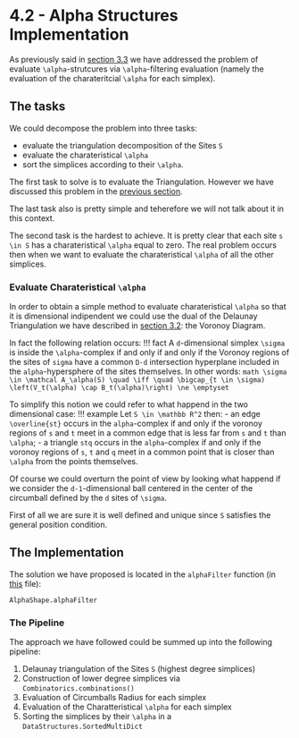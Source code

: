 # 4.2 - Alpha Structures Implementation

As previously said in [section 3.3](https://eonofri04.github.io/AlphaShape.jl/alpha-structures/) we have addressed the problem of evaluate ``\alpha``-strutcures via ``\alpha``-filtering evaluation (namely the evaluation of the charateritcial ``\alpha`` for each simplex).

## The tasks

We could decompose the problem into three tasks:
 - evaluate the triangulation decomposition of the Sites ``S``
 - evaluate the charateristical ``\alpha``
 - sort the simplices according to their ``\alpha``.

The first task to solve is to evaluate the Triangulation. However we have discussed this problem in the [previous section](https://eonofri04.github.io/AlphaShape.jl/delaunay-impl/).

The last task also is pretty simple and teherefore we will not talk about it in this context.

The second task is the hardest to achieve.
It is pretty clear that each site ``s \in S`` has a charateristical ``\alpha`` equal to zero.
The real problem occurs then when we want to evaluate the charateristical ``\alpha`` of all the other simplices.

### Evaluate Charateristical ``\alpha``

In order to obtain a simple method to evaluate charateristical ``\alpha`` so that it is dimensional indipendent we could use the dual of the Delaunay Triangulation we have described in [section 3.2](https://eonofri04.github.io/AlphaShape.jl/voronoy/): the Voronoy Diagram.

In fact the following relation occurs:
!!! fact
    A ``d``-dimensional simplex ``\sigma`` is inside the ``\alpha``-complex if and only if and only if the Voronoy regions of the sites of ``sigma`` have a common ``D-d`` intersection hyperplane included in the ``alpha``-hypersphere of the sites themselves. In other words:
    ```math
    	\sigma \in \mathcal A_\alpha(S)
    	\quad \iff \quad
    	\bigcap_{t \in \sigma) \left(V_t(\alpha) \cap B_t(\alpha)\right) \ne \emptyset
    ```

To simplify this notion we could refer to what happend in the two dimensional case:
!!! example
    Let ``S \in \mathbb R^2`` then:
     - an edge ``\overline{st}`` occurs in the ``alpha``-complex if and only if the voronoy regions of ``s`` and ``t`` meet in a common edge that is less far from ``s`` and ``t`` than ``\alpha``;
     - a triangle ``stq`` occurs in the ``alpha``-complex if and only if the voronoy regions of ``s``, ``t`` and ``q`` meet in a common point that is closer than ``\alpha`` from the points themselves.

Of course we could overturn the point of view by looking what happend if we consider the ``d-1``-dimensional ball centered in the center of the circumball defined by the ``d`` sites of ``\sigma``.

First of all we are sure it is well defined and unique since ``S`` satisfies the general position condition.

## The Implementation

The solution we have proposed is located in the `alphaFilter` function (in [this](https://github.com/eOnofri04/AlphaShape.jl/blob/master/src/alpha_complex.jl) file):
```@docs
AlphaShape.alphaFilter
```

### The Pipeline

The approach we have followed could be summed up into the following pipeline:
 1. Delaunay triangulation of the Sites ``S`` (highest degree simplices)
 2. Construction of lower degree simplices via `Combinatorics.combinations()`
 3. Evaluation of Circumballs Radius for each simplex
 4. Evaluation of the Charatteristical ``\alpha`` for each simplex
 5. Sorting the simplices by their ``\alpha`` in a `DataStructures.SortedMultiDict`